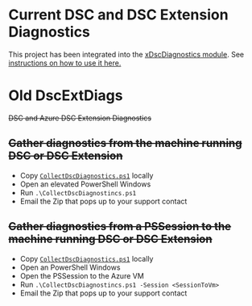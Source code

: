 # Current DSC and DSC Extension Diagnostics
This project has been integrated into the [xDscDiagnostics module](https://github.com/PowerShell/xDscDiagnostics).  See [instructions on how to use it here.](https://github.com/PowerShell/xDscDiagnostics/blob/dev/README.md#gather-diagnostics-from-the-machine-running-dsc-or-dsc-extension)

# Old DscExtDiags

~~DSC and Azure DSC Extension Diagnostics~~

~~Gather diagnostics from the machine running DSC or DSC Extension~~
--------------------------------
* Copy [`CollectDscDiagnostics.ps1`](https://raw.githubusercontent.com/TravisEz13/DscExtDiags/master/CollectDscDiagnostics.ps1) locally
* Open an elevated PowerShell Windows
* Run `.\CollectDscDiagnostincs.ps1`
* Email the Zip that pops up to your support contact


~~Gather diagnostics from a PSSession to the machine running DSC or DSC Extension~~
--------------------------------
* Copy [`CollectDscDiagnostics.ps1`](https://raw.githubusercontent.com/TravisEz13/DscExtDiags/master/CollectDscDiagnostics.ps1) locally
* Open an PowerShell Windows
* Open the PSSession to the Azure VM
* Run `.\CollectDscDiagnostincs.ps1 -Session <SessionToVm> `
* Email the Zip that pops up to your support contact
